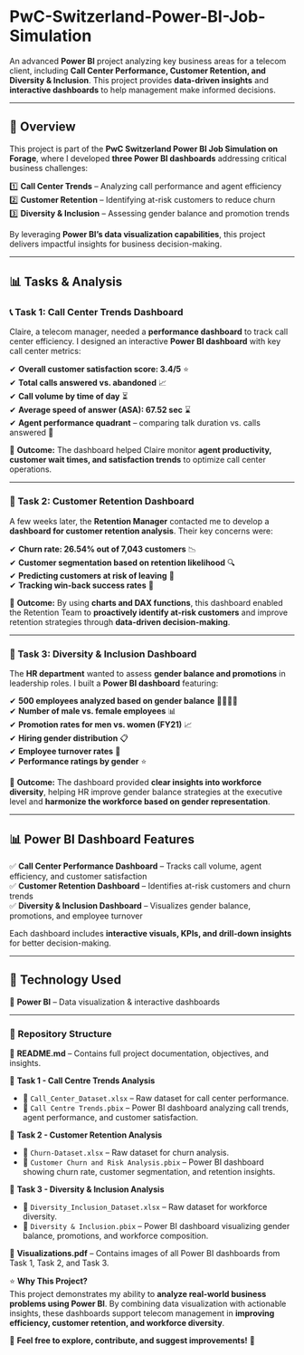 # **PwC-Switzerland-Power-BI-Job-Simulation**  

An advanced **Power BI** project analyzing key business areas for a telecom client, including **Call Center Performance, Customer Retention, and Diversity & Inclusion**. This project provides **data-driven insights** and **interactive dashboards** to help management make informed decisions.  

---  

## 📌 **Overview**  
This project is part of the **PwC Switzerland Power BI Job Simulation on Forage**, where I developed **three Power BI dashboards** addressing critical business challenges:  

1️⃣ **Call Center Trends** – Analyzing call performance and agent efficiency  
2️⃣ **Customer Retention** – Identifying at-risk customers to reduce churn  
3️⃣ **Diversity & Inclusion** – Assessing gender balance and promotion trends  

By leveraging **Power BI’s data visualization capabilities**, this project delivers impactful insights for business decision-making.  

---  

## **📊 Tasks & Analysis**  

### **📞 Task 1: Call Center Trends Dashboard**  
Claire, a telecom manager, needed a **performance dashboard** to track call center efficiency. I designed an interactive **Power BI dashboard** with key call center metrics:  

✔ **Overall customer satisfaction score: 3.4/5** ⭐  
✔ **Total calls answered vs. abandoned** 📈  
✔ **Call volume by time of day** ⏳  
✔ **Average speed of answer (ASA): 67.52 sec** ⌛  
✔ **Agent performance quadrant** – comparing talk duration vs. calls answered 🎯  

📌 **Outcome:** The dashboard helped Claire monitor **agent productivity, customer wait times, and satisfaction trends** to optimize call center operations.  

---

### **📢 Task 2: Customer Retention Dashboard**  
A few weeks later, the **Retention Manager** contacted me to develop a **dashboard for customer retention analysis**. Their key concerns were:  

✔ **Churn rate: 26.54% out of 7,043 customers** 📉  
✔ **Customer segmentation based on retention likelihood** 🔍  
✔ **Predicting customers at risk of leaving** 🚨  
✔ **Tracking win-back success rates** 🔄  

📌 **Outcome:** By using **charts and DAX functions**, this dashboard enabled the Retention Team to **proactively identify at-risk customers** and improve retention strategies through **data-driven decision-making**.  

---

### **👥 Task 3: Diversity & Inclusion Dashboard**  
The **HR department** wanted to assess **gender balance and promotions** in leadership roles. I built a **Power BI dashboard** featuring:  

✔ **500 employees analyzed based on gender balance** 👨‍💼👩‍💼  
✔ **Number of male vs. female employees** 📊  
✔ **Promotion rates for men vs. women (FY21)** 📈  
✔ **Hiring gender distribution** 📋  
✔ **Employee turnover rates** 🔄  
✔ **Performance ratings by gender** ⭐  

📌 **Outcome:** The dashboard provided **clear insights into workforce diversity**, helping HR improve gender balance strategies at the executive level and **harmonize the workforce based on gender representation**.  

---

## **📊 Power BI Dashboard Features**  

✅ **Call Center Performance Dashboard** – Tracks call volume, agent efficiency, and customer satisfaction  
✅ **Customer Retention Dashboard** – Identifies at-risk customers and churn trends  
✅ **Diversity & Inclusion Dashboard** – Visualizes gender balance, promotions, and employee turnover  

Each dashboard includes **interactive visuals, KPIs, and drill-down insights** for better decision-making.  

---

## 🚀 **Technology Used**  

🔹 **Power BI** – Data visualization & interactive dashboards  

---

### **📂 Repository Structure**  

📜 **README.md** – Contains full project documentation, objectives, and insights.  

📂 **Task 1 - Call Centre Trends Analysis**  
  - 📜 `Call_Center_Dataset.xlsx` – Raw dataset for call center performance.  
  - 📜 `Call Centre Trends.pbix` – Power BI dashboard analyzing call trends, agent performance, and customer satisfaction.  

📂 **Task 2 - Customer Retention Analysis**  
  - 📜 `Churn-Dataset.xlsx` – Raw dataset for churn analysis.  
  - 📜 `Customer Churn and Risk Analysis.pbix` – Power BI dashboard showing churn rate, customer segmentation, and retention insights.  

📂 **Task 3 - Diversity & Inclusion Analysis**  
  - 📜 `Diversity_Inclusion_Dataset.xlsx` – Raw dataset for workforce diversity.  
  - 📜 `Diversity & Inclusion.pbix` – Power BI dashboard visualizing gender balance, promotions, and workforce composition.  

📜 **Visualizations.pdf** – Contains images of all Power BI dashboards from Task 1, Task 2, and Task 3.


⭐ **Why This Project?**  
This project demonstrates my ability to **analyze real-world business problems using Power BI**. By combining data visualization with actionable insights, these dashboards support telecom management in **improving efficiency, customer retention, and workforce diversity**.  

🚀 **Feel free to explore, contribute, and suggest improvements!** 🚀
